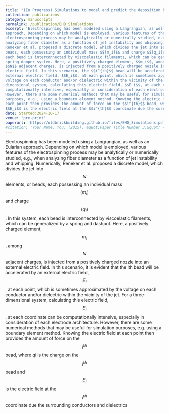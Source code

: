 ```yaml
---
title: "(In Progress) Simulations to model and predict the deposition behavior of electrohydrodynamic manufacturing processes"
collection: publications
category: manuscripts
permalink: /publication/EHD_Simulations
excerpt: 'Electrospinning has been modeled using a Langrangian, as well as an Eularian
approach. Depending on which model is employed, various features of the
electrospinning process may be analytically or numerically studied, e.g., when
analyzing fiber diameter as a function of jet instability and whipping. Numerically,
Reneker et al. proposed a discrete model, which divides the jet into $$N$$ elements, or
beads, each possessing an individual mass $$(m_i)$$ and charge $$(q_i)$$. In this system,
each bead is interconnected by viscoelastic filaments, which can be generalized by a
spring-damper system. Here, a positively charged element, $$m_i$$, among
$$N$$ adjacent charges, is injected from a positively charged nozzle into an external
electric field. In this scenario, the $$i^{th}$$ bead will be accelerated by the
external electric field, $$E_i$$, at each point, which is sometimes approximated by the
voltage on each conductor and/or dielectric within the vicinity of the jet. For a three-
dimensional system, calculating this electric field, $$E_i$$, at each coordinate can be
computationally intensive, especially in consideration of each electrode architecture.
However, there are some numerical methods that may be useful for simulation
purposes, e.g., using a boundary element method. Knowing the electric field at
each point then provides the amount of force on the $$i^{th}$$ bead, where $$q_i$$ is the charge on the $$i^{th}$$ bead and
$$E_i$$ is the electric field at the $$i^{th}$$ coordinate due the surrounding conductors and dielectrics...'
date: Started:2024-10-17
venue: 'pre-print'
paperurl: 'https://oldbrickbuilding.github.io/files/EHD_Simulations.pdf'
#citation: 'Your Name, You. (2015). &quot;Paper Title Number 3.&quot; <i>Journal 1</i>. 1(3).'
---
```

Electrospinning has been modeled using a Langrangian, as well as an Eularian
approach. Depending on which model is employed, various features of the
electrospinning process may be analytically or numerically studied, e.g., when
analyzing fiber diameter as a function of jet instability and whipping. Numerically,
Reneker et al. proposed a discrete model, which divides the jet into $$N$$ elements, or
beads, each possessing an individual mass $$(m_i)$$ and charge $$(q_i)$$. In this system,
each bead is interconnected by viscoelastic filaments, which can be generalized by a
spring and dashpot. Here, a positively charged element, $$m_i$$, among
$$N$$ adjacent charges, is injected from a positively charged nozzle into an external
electric field. In this scenario, it is evident that the ith bead will be accelerated by an
external electric field, $$E_i$$, at each point, which is sometimes approximated by the
voltage on each conductor and/or dielectric within the vicinity of the jet. For a three-
dimensional system, calculating this electric field, $$E_i$$, at each coordinate can be
computationally intensive, especially in consideration of each electrode architecture.
However, there are some numerical methods that may be useful for simulation
purposes, e.g. using a boundary element method. Knowing the electric field at
each point then provides the amount of force on the $$i^{th}$$ bead, where qi is the charge on the $$i^{th}$$ bead and
$$E_i$$ is the electric field at the $$i^{th}$$ coordinate due the surrounding conductors and dielectrics
